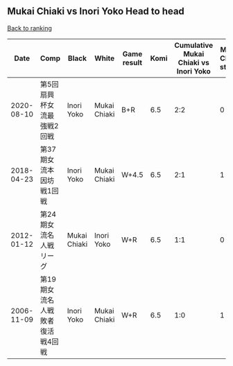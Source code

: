 ## Mukai Chiaki vs Inori Yoko Head to head

[Back to ranking](../../index.md)




| **Date** | **Comp** | **Black** | **White** | **Game result** | **Komi** | **Cumulative Mukai Chiaki vs Inori Yoko** | **Mukai Chiaki streak** | **Inori Yoko streak** | 
| --- | --- | --- | --- | --- | --- | --- | --- | --- |
| 2020-08-10 | 第5回扇興杯女流最強戦2回戦 | Inori Yoko | Mukai Chiaki | B+R | 6.5 | 2:2 | 0 | 1 | 
| 2018-04-23 | 第37期女流本因坊戦1回戦 | Inori Yoko | Mukai Chiaki | W+4.5 | 6.5 | 2:1 | 1 | 0 | 
| 2012-01-12 | 第24期女流名人戦リーグ | Mukai Chiaki | Inori Yoko | W+R | 6.5 | 1:1 | 0 | 1 | 
| 2006-11-09 | 第19期女流名人戦敗者復活戦4回戦 | Inori Yoko | Mukai Chiaki | W+R | 6.5 | 1:0 | 1 | 0 |




